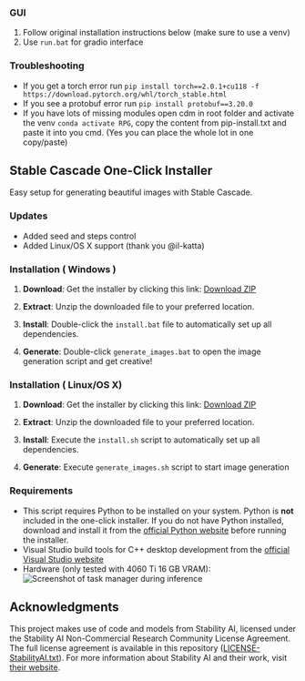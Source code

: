 ### GUI 
1. Follow original installation instructions below (make sure to use a venv)
2. Use `run.bat` for gradio interface

### Troubleshooting
- If you get a torch error run `pip install torch==2.0.1+cu118 -f https://download.pytorch.org/whl/torch_stable.html`
- If you see a protobuf error run `pip install protobuf==3.20.0`
- If you have lots of missing modules open cdm in root folder and activate the venv `conda activate RPG`, copy the content from pip-install.txt and paste it into you cmd. (Yes you can place the whole lot in one copy/paste)

## Stable Cascade One-Click Installer

Easy setup for generating beautiful images with Stable Cascade.

### Updates
- Added seed and steps control
- Added Linux/OS X support (thank you @il-katta)

### Installation ( Windows )

1. **Download**: Get the installer by clicking this link: [Download ZIP](https://github.com/EtienneDosSantos/stable-cascade-one-click-installer/archive/refs/heads/main.zip)

2. **Extract**: Unzip the downloaded file to your preferred location.

3. **Install**: Double-click the `install.bat` file to automatically set up all dependencies.

4. **Generate**: Double-click `generate_images.bat` to open the image generation script and get creative!

### Installation ( Linux/OS X)

1. **Download**: Get the installer by clicking this link: [Download ZIP](https://github.com/EtienneDosSantos/stable-cascade-one-click-installer/archive/refs/heads/main.zip)

2. **Extract**: Unzip the downloaded file to your preferred location.

3. **Install**: Execute the `install.sh` script to automatically set up all dependencies.

4. **Generate**: Execute `generate_images.sh` script to start image generation


### Requirements

- This script requires Python to be installed on your system. Python is **not** included in the one-click installer. If you do not have Python installed, download and install it from the [official Python website](https://www.python.org/downloads/) before running the installer.
- Visual Studio build tools for C++ desktop development from the [official Visual Studio website](https://visualstudio.microsoft.com/downloads/)
- Hardware (only tested with 4060 Ti 16 GB VRAM): ![Screenshot of task manager during inference](https://raw.githubusercontent.com/EtienneDosSantos/stable-cascade-one-click-installer/main/hardware_requirements.jpg)

## Acknowledgments

This project makes use of code and models from Stability AI, licensed under the Stability AI Non-Commercial Research Community License Agreement. The full license agreement is available in this repository ([LICENSE-StabilityAI.txt](./LICENSE-StabilityAI.txt)). For more information about Stability AI and their work, visit [their website](https://stability.ai/).
